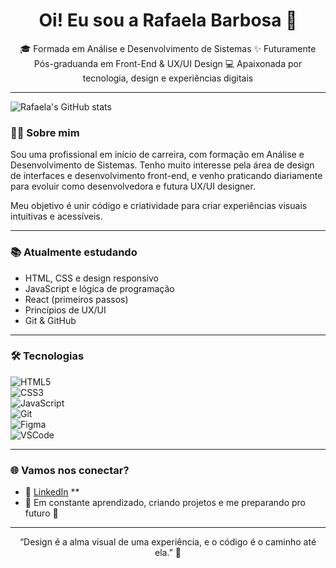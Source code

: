 <h1 align="center">Oi! Eu sou a Rafaela Barbosa 👋</h1>

<p align="center">
🎓 Formada em Análise e Desenvolvimento de Sistemas  
✨ Futuramente Pós-graduanda em Front-End & UX/UI Design  
💻 Apaixonada por tecnologia, design e experiências digitais
</p>

---

![Rafaela's GitHub stats](https://github-readme-stats.vercel.app/api?username=RafaB0001&show_icons=true&theme=tokyonight)


### 👩‍💻 Sobre mim

Sou uma profissional em início de carreira, com formação em Análise e Desenvolvimento de Sistemas. Tenho muito interesse pela área de design de interfaces e desenvolvimento front-end, e venho praticando diariamente para evoluir como desenvolvedora e futura UX/UI designer.  

Meu objetivo é unir código e criatividade para criar experiências visuais intuitivas e acessíveis.

---

### 📚 Atualmente estudando

- HTML, CSS e design responsivo
- JavaScript e lógica de programação
- React (primeiros passos)
- Princípios de UX/UI
- Git & GitHub

---

### 🛠️ Tecnologias

![HTML5](https://img.shields.io/badge/-HTML5-333?style=flat&logo=html5)  
![CSS3](https://img.shields.io/badge/-CSS3-333?style=flat&logo=css3&logoColor=1572B6)  
![JavaScript](https://img.shields.io/badge/-JavaScript-333?style=flat&logo=javascript)  
![Git](https://img.shields.io/badge/-Git-333?style=flat&logo=git)  
![Figma](https://img.shields.io/badge/-Figma-333?style=flat&logo=figma)  
![VSCode](https://img.shields.io/badge/-VSCode-333?style=flat&logo=visualstudiocode)

---


### 🌐 Vamos nos conectar?

- 💼 [LinkedIn](https://linkedin.com/in/seuperfil) **
- 📌 Em constante aprendizado, criando projetos e me preparando pro futuro 🚀

---

<p align="center">
  “Design é a alma visual de uma experiência, e o código é o caminho até ela.” 🌈
</p>

